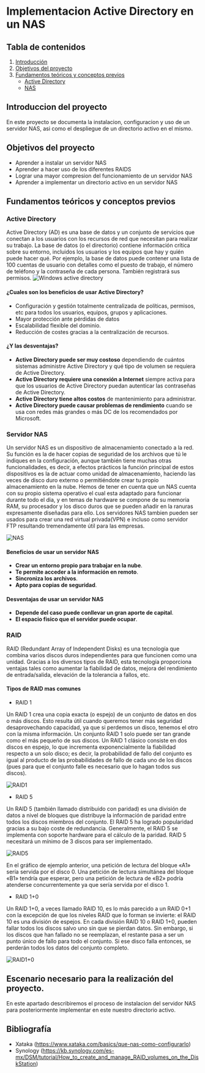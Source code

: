 # Implementacion Active Directory en un NAS
## Tabla de contenidos
1. [Introducción](https://github.com/Tafariii/Proyecto_FCT#introduccion-del-proyecto)
2. [Objetivos del proyecto](https://github.com/Tafariii/Proyecto_FCT#objetivos-del-proyecto)
3. [Fundamentos teóricos y conceptos previos](https://github.com/Tafariii/Proyecto_FCT#fundamentos-te%C3%B3ricos-y-conceptos-previos)
    - [Active Directory](https://github.com/Tafariii/Proyecto_FCT#active-directory)
    - [NAS](https://github.com/Tafariii/Proyecto_FCT#servidor-nas)
## Introduccion del proyecto
En este proyecto se documenta la instalacion, configuracion y uso de un servidor NAS, asi como el despliegue de un directorio activo en el mismo.
## Objetivos del proyecto
- Aprender a instalar un servidor NAS
- Aprender a hacer uso de los diferentes RAIDS
- Lograr una mayor compresion del funcionamiento de un servidor NAS
- Aprender a implementar un directorio activo en un servidor NAS
## Fundamentos teóricos y conceptos previos
### Active Directory
Active Directory (AD) es una base de datos y un conjunto de servicios que conectan a los usuarios con los recursos de red que necesitan para realizar su trabajo.
La base de datos (o el directorio) contiene información crítica sobre su entorno, incluidos los usuarios y los equipos que hay y quién puede hacer qué. Por ejemplo, la base de datos puede contener una lista de 100 cuentas de usuario con detalles como el puesto de trabajo, el número de teléfono y la contraseña de cada persona. También registrará sus permisos.
![Windows active directory](https://thehackerway.files.wordpress.com/2021/10/ad-1.1.png?w=816&h=9999)
#### ¿Cuales son los beneficios de usar Active Directory?
- Configuración y gestión totalmente centralizada de políticas, permisos, etc para todos los usuarios, equipos, grupos y aplicaciones.
- Mayor protección ante pérdidas de datos
- Escalabilidad flexible del dominio.
- Reducción de costes gracias a la centralización de recursos.
#### ¿Y las desventajas?
- **Active Directory puede ser muy costoso** dependiendo de cuántos sistemas administre Active Directory y qué tipo de volumen se requiera de Active Directory.
- **Active Directory requiere una conexión a Internet** siempre activa para que los usuarios de Active Directory puedan autenticar las contraseñas de Active Directory.
- **Active Directory tiene altos costos** de mantenimiento para administrar.
- **Active Directory puede causar problemas de rendimiento** cuando se usa con redes más grandes o más DC de los recomendados por Microsoft.
### Servidor NAS
Un servidor NAS es un dispositivo de almacenamiento conectado a la red. Su función es la de hacer copias de seguridad de los archivos que tú le indiques en la configuración, aunque también tiene muchas otras funcionalidades, es decir, a efectos prácticos la función principal de estos dispositivos es la de actuar como unidad de almacenamiento, haciendo las veces de disco duro externo o permitiéndote crear tu propio almacenamiento en la nube.
Hemos de tener en cuenta que un NAS cuenta con su propio sistema operativo el cual esta adaptado para funcionar durante todo el dia, y en temas de hardware se compone de su memoria RAM, su procesador y los disco duros que se pueden añadir en la ranuras expresamente diseñadas para ello.
Los servidores NAS tambien pueden ser usados para crear una red virtual privada(VPN) e incluso como servidor FTP resultando tremendamente útil para las empresas.

![NAS](https://www.zonagadget.com/wp-content/uploads/2008/04/rhd4_uxe2_0_1.jpg)
#### Beneficios de usar un servidor NAS
- **Crear un entorno propio para trabajar en la nube**.
- **Te permite acceder a la información en remoto**.
- **Sincroniza los archivos**.
- **Apto para copias de seguridad**.
#### Desventajas de usar un servidor NAS
- **Depende del caso puede conllevar un gran aporte de capital**.
- **El espacio fisico que el servidor puede ocupar**.
### RAID
RAID (Redundant Array of Independent Disks) es una tecnología que combina varios discos duros independientes para que funcionen como una unidad. Gracias a los diversos tipos de RAID, esta tecnología proporciona ventajas tales como aumentar la fiabilidad de datos, mejora del rendimiento de entrada/salida, elevación de la tolerancia a fallos, etc.
#### Tipos de RAID mas comunes 
- RAID 1

Un RAID 1 crea una copia exacta (o espejo) de un conjunto de datos en dos o más discos. Esto resulta útil cuando queremos tener más seguridad desaprovechando capacidad, ya que si perdemos un disco, tenemos el otro con la misma información. Un conjunto RAID 1 solo puede ser tan grande como el más pequeño de sus discos. 
Un RAID 1 clásico consiste en dos discos en espejo, lo que incrementa exponencialmente la fiabilidad respecto a un solo disco; es decir, la probabilidad de fallo del conjunto es igual al producto de las probabilidades de fallo de cada uno de los discos (pues para que el conjunto falle es necesario que lo hagan todos sus discos).


![RAID1](https://upload.wikimedia.org/wikipedia/commons/thumb/e/e2/Raid1.png/184px-Raid1.png)
- RAID 5

Un RAID 5 (también llamado distribuido con paridad) es una división de datos a nivel de bloques que distribuye la información de paridad entre todos los discos miembros del conjunto. El RAID 5 ha logrado popularidad gracias a su bajo coste de redundancia. Generalmente, el RAID 5 se implementa con soporte hardware para el cálculo de la paridad. RAID 5 necesitará un mínimo de 3 discos para ser implementado.


![RAID5](https://upload.wikimedia.org/wikipedia/commons/thumb/7/75/Raid5.png/320px-Raid5.png)


En el gráfico de ejemplo anterior, una petición de lectura del bloque «A1» sería servida por el disco 0. Una petición de lectura simultánea del bloque «B1» tendría que esperar, pero una petición de lectura de «B2» podría atenderse concurrentemente ya que sería servida por el disco 1.
- RAID 1+0
 
Un RAID 1+0, a veces llamado RAID 10, es lo más parecido a un RAID 0+1 con la excepción de que los niveles RAID que lo forman se invierte: el RAID 10 es una división de espejos.
En cada división RAID 10 o RAID 1+0, pueden fallar todos los discos salvo uno sin que se pierdan datos. Sin embargo, si los discos que han fallado no se reemplazan, el restante pasa a ser un punto único de fallo para todo el conjunto. Si ese disco falla entonces, se perderán todos los datos del conjunto completo.


![RAID1+0](https://upload.wikimedia.org/wikipedia/commons/thumb/6/61/Raid10.png/275px-Raid10.png)

## Escenario necesario para la realización del proyecto.
En este apartado describiremos el proceso de instalacion del servidor NAS para posteriormente implementar en este nuestro directorio activo.
## Bibliografía
- Xataka (https://www.xataka.com/basics/que-nas-como-configurarlo)
- Synology (https://kb.synology.com/es-mx/DSM/tutorial/How_to_create_and_manage_RAID_volumes_on_the_DiskStation)
